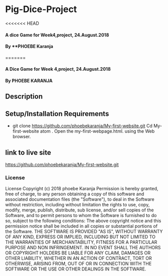 # Pig-Dice-Project
<<<<<<< HEAD
#### A dice Game for Week4,project, 24.August.2018
#### By **PHOEBE Karanja
=======
#### A Dice Game for Week 4,project, 24.August.2018
#### By PHOEBE KARANJA
## Description

## Setup/Installation Requirements
* git clone https://github.com/phoebekaranja/My-first-website.git
Cd My-first-website
atom .
Open the my-first-webpage.html. using the Web browser.

## link to live site
https://github.com/phoebekaranja/My-first-website.git

### License
License
 Copyright (c) 2018 phoebe Karanja
Permission is hereby granted, free of charge, to any person obtaining a copy of this software and associated documentation files (the "Software"), to deal in the Software without restriction, including without limitation the rights to use, copy, modify, merge, publish, distribute, sub license, and/or sell copies of the Software, and to permit persons to whom the Software is furnished to do so, subject to the following conditions:
The above copyright notice and this permission notice shall be included in all copies or substantial portions of the Software.
THE SOFTWARE IS PROVIDED "AS IS", WITHOUT WARRANTY OF ANY KIND, EXPRESS OR IMPLIED, INCLUDING BUT NOT LIMITED TO THE WARRANTIES OF MERCHANTABILITY, FITNESS FOR A PARTICULAR PURPOSE AND NON INFRINGEMENT. IN NO EVENT SHALL THE AUTHORS OR COPYRIGHT HOLDERS BE LIABLE FOR ANY CLAIM, DAMAGES OR OTHER LIABILITY, WHETHER IN AN ACTION OF CONTRACT, TORT OR OTHERWISE, ARISING FROM, OUT OF OR IN CONNECTION WITH THE SOFTWARE OR THE USE OR OTHER DEALINGS IN THE SOFTWARE.
